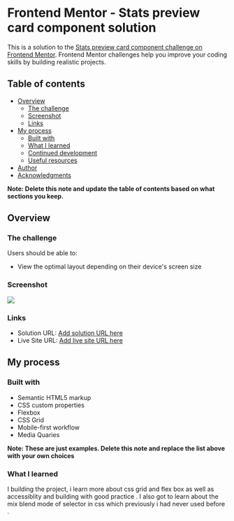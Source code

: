 # Frontend Mentor - Stats preview card component solution

This is a solution to the [Stats preview card component challenge on Frontend Mentor](https://www.frontendmentor.io/challenges/stats-preview-card-component-8JqbgoU62). Frontend Mentor challenges help you improve your coding skills by building realistic projects.

## Table of contents

- [Overview](#overview)
  - [The challenge](#the-challenge)
  - [Screenshot](#screenshot)
  - [Links](#links)
- [My process](#my-process)
  - [Built with](#built-with)
  - [What I learned](#what-i-learned)
  - [Continued development](#continued-development)
  - [Useful resources](#useful-resources)
- [Author](#author)
- [Acknowledgments](#acknowledgments)

**Note: Delete this note and update the table of contents based on what sections you keep.**

## Overview

### The challenge

Users should be able to:

- View the optimal layout depending on their device's screen size

### Screenshot

![](img./screenshot.png)

### Links

- Solution URL: [Add solution URL here](https://github.com/ubong-web/Stats-preview-card-component)
- Live Site URL: [Add live site URL here](https://static-card.netlify.app)

## My process

### Built with

- Semantic HTML5 markup
- CSS custom properties
- Flexbox
- CSS Grid
- Mobile-first workflow
- Media Quaries

**Note: These are just examples. Delete this note and replace the list above with your own choices**

### What I learned

I building the project, i learn more about css grid and flex box as well as accessiblity and building with good practice . I also got to learn about the mix blend mode of selector in css which previously i had never used before .

```


```
